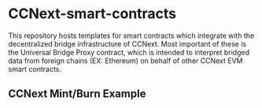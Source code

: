 # CCNext-smart-contracts
This repository hosts templates for smart contracts which integrate with the decentralized bridge infrastructure of CCNext. Most important of these is the Universal Bridge Proxy contract, which is intended to interpret bridged data from foreign chains (EX: Ethereum) on behalf of other CCNext EVM smart contracts.

## CCNext Mint/Burn Example
